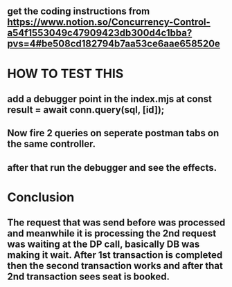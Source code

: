 ## get the coding instructions from https://www.notion.so/Concurrency-Control-a54f1553049c47909423db300d4c1bba?pvs=4#be508cd182794b7aa53ce6aae658520e

# HOW TO TEST THIS

## add a debugger point in the index.mjs at const result = await conn.query(sql, [id]);

## Now fire 2 queries on seperate postman tabs on the same controller.

## after that run the debugger and see the effects.

# Conclusion

## The request that was send before was processed and meanwhile it is processing the 2nd request was waiting at the DP call, basically DB was making it wait. After 1st transaction is completed then the second transaction works and after that 2nd transaction sees seat is booked.
